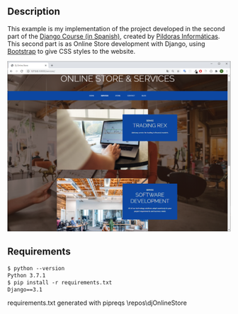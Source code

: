 ## Description

This example is my implementation of the project developed in the second part of the [Django Course (in Spanish)](https://www.youtube.com/watch?v=1DSi4in2VNA&list=PLU8oAlHdN5BmfvwxFO7HdPciOCmmYneAB&index=26), created by [Pildoras Informáticas](https://www.pildorasinformaticas.es).
This second part is as Online Store development with Django, using [Bootstrap](https://getbootstrap.com/) to give CSS styles to the website. 

![Online Store in DJango - Screenshot](/assets/screenshot.png "Online Store in DJango - Screenshot")

## Requirements
```console
$ python --version  
Python 3.7.1  
$ pip install -r requirements.txt  
Django==3.1  
```
requirements.txt generated with pipreqs \repos\djOnlineStore
